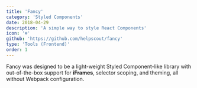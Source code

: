 ```yaml
---
title: 'Fancy'
category: 'Styled Components'
date: 2018-04-29
description: 'A simple way to style React Components'
icon: '❄️'
github: 'https://github.com/helpscout/fancy'
type: 'Tools (Frontend)'
order: 1
---
```


Fancy was designed to be a light-weight Styled Component-like library with out-of-the-box support for **iFrames**, selector scoping, and theming, all without Webpack configuration.
